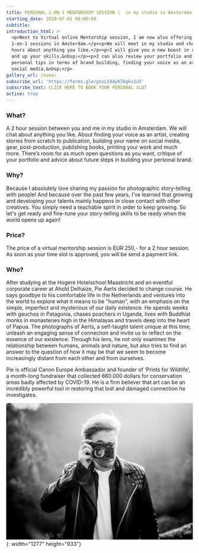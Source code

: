 ```yaml
---
title: PERSONAL 1-ON-1 MENTORSHIP SESSION |  in my studio in Amsterdam
starting_date: 2020-07-01 00:00:00
subtitle:
introduction_html: >-
  <p>Next to Virtual online Mentorship session, I am now also offering personal
  1-on-1 sessions in Amsterdam.</p><p>We will meet in my studio and chat for 2
  hours about anything you like.</p><p>I will give you a new boost in creativity
  and up your skills.&nbsp;</p><p>I can also review your portfolio and give you
  personal tips in terms of brand building, finding your voice as an artist and
  social media.&nbsp;</p>
gallery_url: /none/
subscribe_url: 'https://forms.gle/pniLS94yK76gkx1u5'
subscribe_text: CLICK HERE TO BOOK YOUR PERSONAL SLOT
active: true
---
```


### What?

A 2 hour session between you and me in my studio in Amsterdam. We will chat about anything you like. About finding your voice as an artist, creating stories from scratch to publication, building your name on social media, gear, post-production, publishing books, printing your work and much more. There’s room for as much open questions as you want, critique of your portfolio and advice about future steps in building your personal brand.

### Why?

Because I absolutely love sharing my passion for photographic story-telling with people\! And because over the past few years, I've learned that growing and developing your talents mainly happens in close contact with other creatives. You simply need a teachable spirit in order to keep growing. So let's get ready and fine-tune your story-telling skills to be ready when the world opens up again\!&nbsp;

### Price?

The price of a virtual mentorship session is EUR 250,- for a 2 hour session. As soon as your time slot is approved, you will be send a payment link.&nbsp;

### Who?

After studying at the Hogere Hotelschool Maastricht and an eventful corporate career at Ahold Delhaize, Pie Aerts decided to change course. He says goodbye to his comfortable life in the Netherlands and ventures into the world to explore what it means to be "human", with an emphasis on the simple, imperfect and mysterious of our daily existence. He spends weeks with gauchos in Patagonia, chases poachers in Uganda, lives with Buddhist monks in monasteries high in the Himalayas and travels deep into the heart of Papua. The photographs of Aerts, a self-taught talent unique at this time, unleash an engaging sense of connection and invite us to reflect on the essence of our existence. Through his lens, he not only examines the relationship between humans, animals and nature, but also tries to find an answer to the question of how it may be that we seem to become increasingly distant from each other and from ourselves.

Pie is official Canon Europe Ambassador and founder of ‘Prints for Wildlife’, a month-long fundraiser that collected 660.000 dollars for conservation areas badly affected by COVID-19. He is a firm believer that art can be an incredibly powerful tool in restoring that lost and damaged connection he investigates.

![](/uploads/0h3a6324-copy-5-3.JPG){: width="1277" height="933"}
